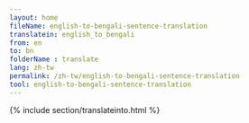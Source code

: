 ```yaml
---
layout: home
fileName: english-to-bengali-sentence-translation
translatein: english_to_bengali
from: en
to: bn
folderName : translate
lang: zh-tw
permalink: /zh-tw/english-to-bengali-sentence-translation
tool: english-to-bengali-sentence-translation
---
```

{% include section/translateinto.html %}
